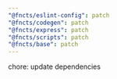 ```yaml
---
"@fncts/eslint-config": patch
"@fncts/codegen": patch
"@fncts/express": patch
"@fncts/scripts": patch
"@fncts/base": patch
---
```


chore: update dependencies
